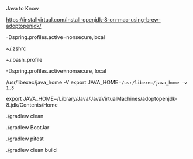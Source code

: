 Java to Know 


https://installvirtual.com/install-openjdk-8-on-mac-using-brew-adoptopenjdk/


-Dspring.profiles.active=nonsecure,local

~/.zshrc

~/.bash_profile


-Dspring.profiles.active=nonsecure, local

/usr/libexec/java_home -V 
export JAVA_HOME=`/usr/libexec/java_home -v 1.8`


export JAVA_HOME=/Library/Java/JavaVirtualMachines/adoptopenjdk-8.jdk/Contents/Home



./gradlew clean  

./gradlew BootJar 

 ./gradlew pitest  

 ./gradlew clean build 
